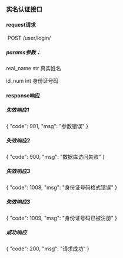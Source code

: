 ### 实名认证接口



#### request请求

​	POST /user/login/

##### params参数：

real_name  str 真实姓名

id_num  int  身份证号码


#### response响应

##### 失效响应1

{
    "code": 901,
    "msg": "参数错误"
}

##### 失效响应2

{
    "code": 900,
    "msg": "数据库访问失败"
}

##### 失效响应3

{
    "code": 1008,
    "msg": "身份证号码格式错误"
}

##### 失效响应3

{
    "code": 1009,
    "msg": "身份证号码已被注册"
}

##### 成功响应

{
    "code": 200,
    "msg": "请求成功"
}